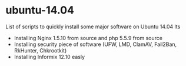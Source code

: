 ubuntu-14.04
============
List of scripts to quickly install some major software on Ubuntu 14.04 lts

* Installing Nginx 1.5.10 from source and php 5.5.9 from source
* Installing security piece of software (UFW, LMD, ClamAV, Fail2Ban, RkHunter, Chkrootkit)
* Installing Informix 12.10 easly